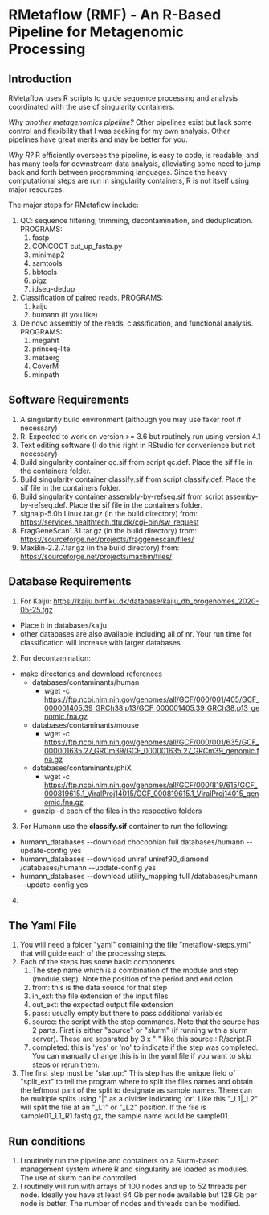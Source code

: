 # RMetaflow (RMF) - An R-Based Pipeline for Metagenomic Processing 

## Introduction 
RMetaflow uses R scripts to guide sequence processing and analysis coordinated with the use of singularity containers.

*Why another metagenomics pipeline?* Other pipelines exist but lack some control and flexibility that I was seeking for my own analysis. Other pipelines have great merits and may be better for you.

*Why R?* R efficiently oversees the pipeline, is easy to code, is readable, and has many tools for downstream data analysis, alleviating some need to jump back and forth between programming languages.  Since the heavy computational steps are run in singularity containers, R is not itself using major resources. 

The major steps for RMetaflow include:
1. QC: sequence filtering, trimming, decontamination, and deduplication. 
   PROGRAMS: 
   1. fastp
   2. CONCOCT cut_up_fasta.py 
   3. minimap2 
   4. samtools 
   5. bbtools 
   6. pigz
   7. idseq-dedup 
2. Classification of paired reads. 
   PROGRAMS: 
   1. kaiju
   2. humann (if you like)
3. De novo assembly of the reads, classification, and functional analysis.
    PROGRAMS: 
    1. megahit  
    2. prinseq-lite 
    3. metaerg 
    4. CoverM 
    5. minpath 
   
## Software Requirements
1. A singularity build environment (although you may use faker root if necessary)
2. R. Expected to work on version >= 3.6  but routinely run using version 4.1
3. Text editing software (I do this right in RStudio for convenience but not necessary)
4. Build singularity container qc.sif from script qc.def. Place the sif file in the containers folder.
5. Build singularity container classify.sif from script classify.def. Place the sif file in the containers folder.
6. Build singularity container assembly-by-refseq.sif from script assemby-by-refseq.def. Place the sif file in the containers folder.
7. signalp-5.0b.Linux.tar.gz (in the build directory) from: https://services.healthtech.dtu.dk/cgi-bin/sw_request
8. FragGeneScan1.31.tar.gz (in the build directory) from: https://sourceforge.net/projects/fraggenescan/files/
9. MaxBin-2.2.7.tar.gz (in the build directory) from: https://sourceforge.net/projects/maxbin/files/

## Database Requirements
1. For Kaiju: 
https://kaiju.binf.ku.dk/database/kaiju_db_progenomes_2020-05-25.tgz
* Place it in databases/kaiju  
* other databases are also available including all of nr. Your run time for classification will increase with larger databases 
2. For decontamination:
* make directories and download references
  * databases/contaminants/human 
    * wget -c https://ftp.ncbi.nlm.nih.gov/genomes/all/GCF/000/001/405/GCF_000001405.39_GRCh38.p13/GCF_000001405.39_GRCh38.p13_genomic.fna.gz
  * databases/contaminants/mouse  
    * wget -c https://ftp.ncbi.nlm.nih.gov/genomes/all/GCF/000/001/635/GCF_000001635.27_GRCm39/GCF_000001635.27_GRCm39_genomic.fna.gz
  * databases/contaminants/phiX 
    * wget -c https://ftp.ncbi.nlm.nih.gov/genomes/all/GCF/000/819/615/GCF_000819615.1_ViralProj14015/GCF_000819615.1_ViralProj14015_genomic.fna.gz
  * gunzip -d each of the files in the respective folders
3. For Humann use the **classify.sif** container to run the following:
* humann_databases --download chocophlan full databases/humann --update-config yes
* humann_databases --download uniref uniref90_diamond /databases/humann --update-config yes
* humann_databases --download utility_mapping full /databases/humann --update-config yes
4. 

## The Yaml File 
1. You will need a folder "yaml" containing the file "metaflow-steps.yml" that will guide each of the processing steps.
2. Each of the steps has some basic components 
   1. The step name which is a combination of the module and step (module.step). Note the position of the period and end colon 
   2. from: this is the data source for that step
   3. in_ext: the file extension of the input files 
   4. out_ext: the expected output file extension 
   5. pass: usually empty but there to pass additional variables
   6. source: the script with the step commands. Note that the source has 2 parts.  First is either "source" or "slurm" (if running with a slurm server). These are separated by 3 x ":" like this source:::R/script.R 
   7. completed: this is 'yes' or 'no' to indicate if the step was completed. You can manually change this is in the yaml file if you want to skip steps or rerun them.
3. The first step must be "startup:" This step has the unique field of "split_ext" to tell the program where to split the files names and obtain the leftmost part of the split to designate as sample names.  There can be multiple splits using "|" as a divider indicating 'or'.  Like this "_L1|_L2" will split the file at an "_L1" or "_L2" position. If the file is sample01_L1_R1.fastq.gz, the sample name would be sample01. 

## Run conditions
1. I routinely run the pipeline and containers on a Slurm-based management system where R and singularity are loaded as modules. The use of slurm can be controlled. 
2. I routinely will run with arrays of 100 nodes and up to 52 threads per node. Ideally you have at least 64 Gb per node available but 128 Gb per node is better. The number of nodes and threads can be modified.
